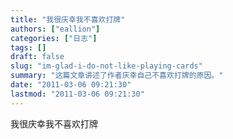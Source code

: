 ```yaml
---
title: "我很庆幸我不喜欢打牌"
authors: ["eallion"]
categories: ["日志"]
tags: []
draft: false
slug: "im-glad-i-do-not-like-playing-cards"
summary: "这篇文章讲述了作者庆幸自己不喜欢打牌的原因。"
date: "2011-03-06 09:21:30"
lastmod: "2011-03-06 09:21:30"
---
```


我很庆幸我不喜欢打牌
